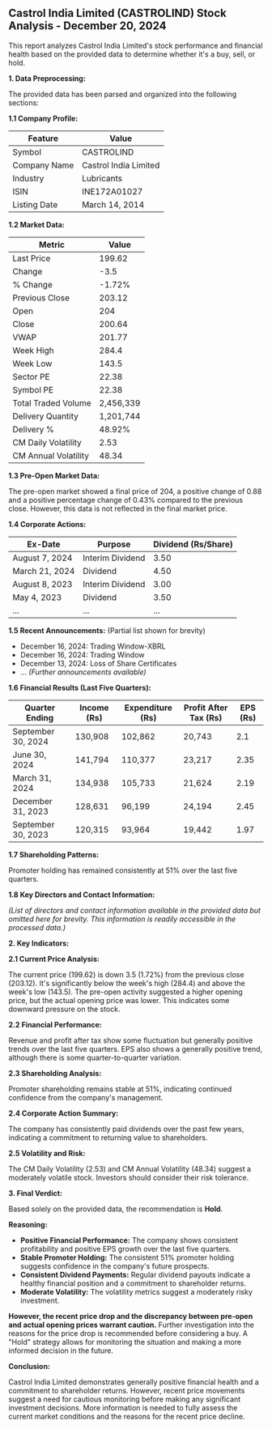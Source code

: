 ## Castrol India Limited (CASTROLIND) Stock Analysis - December 20, 2024

This report analyzes Castrol India Limited's stock performance and financial health based on the provided data to determine whether it's a buy, sell, or hold.

**1. Data Preprocessing:**

The provided data has been parsed and organized into the following sections:

**1.1 Company Profile:**

| Feature          | Value                     |
|-----------------|--------------------------|
| Symbol           | CASTROLIND                |
| Company Name     | Castrol India Limited     |
| Industry         | Lubricants                |
| ISIN             | INE172A01027              |
| Listing Date     | March 14, 2014            |


**1.2 Market Data:**

| Metric                | Value      |
|-----------------------|-------------|
| Last Price            | 199.62     |
| Change                | -3.5        |
| % Change              | -1.72%      |
| Previous Close        | 203.12     |
| Open                  | 204         |
| Close                 | 200.64     |
| VWAP                  | 201.77     |
| Week High             | 284.4      |
| Week Low              | 143.5      |
| Sector PE             | 22.38      |
| Symbol PE             | 22.38      |
| Total Traded Volume   | 2,456,339  |
| Delivery Quantity     | 1,201,744  |
| Delivery %            | 48.92%     |
| CM Daily Volatility   | 2.53       |
| CM Annual Volatility  | 48.34      |


**1.3 Pre-Open Market Data:**

The pre-open market showed a final price of 204, a positive change of 0.88 and a positive percentage change of 0.43% compared to the previous close.  However, this data is not reflected in the final market price.

**1.4 Corporate Actions:**

| Ex-Date      | Purpose                               | Dividend (Rs/Share) |
|--------------|---------------------------------------|----------------------|
| August 7, 2024 | Interim Dividend                     | 3.50                 |
| March 21, 2024 | Dividend                               | 4.50                 |
| August 8, 2023 | Interim Dividend                     | 3.00                 |
| May 4, 2023   | Dividend                               | 3.50                 |
| ...           | ...                                   | ...                  |  *(Further historical dividend data available)*


**1.5 Recent Announcements:** (Partial list shown for brevity)

* December 16, 2024: Trading Window-XBRL
* December 16, 2024: Trading Window
* December 13, 2024: Loss of Share Certificates
* ... *(Further announcements available)*


**1.6 Financial Results (Last Five Quarters):**

| Quarter Ending     | Income (Rs)     | Expenditure (Rs) | Profit After Tax (Rs) | EPS (Rs) |
|---------------------|-----------------|--------------------|-----------------------|----------|
| September 30, 2024 | 130,908         | 102,862           | 20,743                | 2.1      |
| June 30, 2024      | 141,794         | 110,377           | 23,217                | 2.35     |
| March 31, 2024     | 134,938         | 105,733           | 21,624                | 2.19     |
| December 31, 2023  | 128,631         | 96,199            | 24,194                | 2.45     |
| September 30, 2023 | 120,315         | 93,964            | 19,442                | 1.97     |


**1.7 Shareholding Patterns:**

Promoter holding has remained consistently at 51% over the last five quarters.


**1.8 Key Directors and Contact Information:**

*(List of directors and contact information available in the provided data but omitted here for brevity.  This information is readily accessible in the processed data.)*


**2. Key Indicators:**

**2.1 Current Price Analysis:**

The current price (199.62) is down 3.5 (1.72%) from the previous close (203.12).  It's significantly below the week's high (284.4) and above the week's low (143.5). The pre-open activity suggested a higher opening price, but the actual opening price was lower.  This indicates some downward pressure on the stock.

**2.2 Financial Performance:**

Revenue and profit after tax show some fluctuation but generally positive trends over the last five quarters. EPS also shows a generally positive trend, although there is some quarter-to-quarter variation.

**2.3 Shareholding Analysis:**

Promoter shareholding remains stable at 51%, indicating continued confidence from the company's management.

**2.4 Corporate Action Summary:**

The company has consistently paid dividends over the past few years, indicating a commitment to returning value to shareholders.

**2.5 Volatility and Risk:**

The CM Daily Volatility (2.53) and CM Annual Volatility (48.34) suggest a moderately volatile stock.  Investors should consider their risk tolerance.

**3. Final Verdict:**

Based solely on the provided data, the recommendation is **Hold**.

**Reasoning:**

* **Positive Financial Performance:**  The company shows consistent profitability and positive EPS growth over the last five quarters.
* **Stable Promoter Holding:**  The consistent 51% promoter holding suggests confidence in the company's future prospects.
* **Consistent Dividend Payments:**  Regular dividend payouts indicate a healthy financial position and a commitment to shareholder returns.
* **Moderate Volatility:** The volatility metrics suggest a moderately risky investment.

**However, the recent price drop and the discrepancy between pre-open and actual opening prices warrant caution.**  Further investigation into the reasons for the price drop is recommended before considering a buy.  A "Hold" strategy allows for monitoring the situation and making a more informed decision in the future.

**Conclusion:**

Castrol India Limited demonstrates generally positive financial health and a commitment to shareholder returns. However, recent price movements suggest a need for cautious monitoring before making any significant investment decisions.  More information is needed to fully assess the current market conditions and the reasons for the recent price decline.
